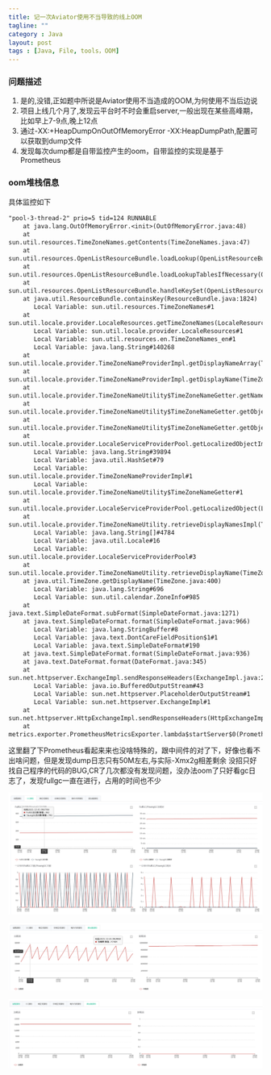 ```yaml
---
title: 记一次Aviator使用不当导致的线上OOM
tagline: ""
category : Java
layout: post
tags : [Java, File, tools，OOM]
---
```


### 问题描述
1. 是的,没错,正如题中所说是Aviator使用不当造成的OOM,为何使用不当后边说
2. 项目上线几个月了,发现云平台时不时会重启server,一般出现在某些高峰期，比如早上7-9点,晚上12点
3. 通过-XX:+HeapDumpOnOutOfMemoryError -XX:HeapDumpPath,配置可以获取到dump文件
4. 发现每次dump都是自带监控产生的oom，自带监控的实现是基于Prometheus


###  oom堆栈信息
具体监控如下
```
"pool-3-thread-2" prio=5 tid=124 RUNNABLE
    at java.lang.OutOfMemoryError.<init>(OutOfMemoryError.java:48)
    at sun.util.resources.TimeZoneNames.getContents(TimeZoneNames.java:47)
    at sun.util.resources.OpenListResourceBundle.loadLookup(OpenListResourceBundle.java:137)
    at sun.util.resources.OpenListResourceBundle.loadLookupTablesIfNecessary(OpenListResourceBundle.java:128)
    at sun.util.resources.OpenListResourceBundle.handleKeySet(OpenListResourceBundle.java:96)
    at java.util.ResourceBundle.containsKey(ResourceBundle.java:1824)
       Local Variable: sun.util.resources.TimeZoneNames#1
    at sun.util.locale.provider.LocaleResources.getTimeZoneNames(LocaleResources.java:263)
       Local Variable: sun.util.locale.provider.LocaleResources#1
       Local Variable: sun.util.resources.en.TimeZoneNames_en#1
       Local Variable: java.lang.String#140268
    at sun.util.locale.provider.TimeZoneNameProviderImpl.getDisplayNameArray(TimeZoneNameProviderImpl.java:124)
    at sun.util.locale.provider.TimeZoneNameProviderImpl.getDisplayName(TimeZoneNameProviderImpl.java:99)
    at sun.util.locale.provider.TimeZoneNameUtility$TimeZoneNameGetter.getName(TimeZoneNameUtility.java:240)
    at sun.util.locale.provider.TimeZoneNameUtility$TimeZoneNameGetter.getObject(TimeZoneNameUtility.java:198)
    at sun.util.locale.provider.TimeZoneNameUtility$TimeZoneNameGetter.getObject(TimeZoneNameUtility.java:184)
    at sun.util.locale.provider.LocaleServiceProviderPool.getLocalizedObjectImpl(LocaleServiceProviderPool.java:294)
       Local Variable: java.lang.String#39894
       Local Variable: java.util.HashSet#79
       Local Variable: sun.util.locale.provider.TimeZoneNameProviderImpl#1
       Local Variable: sun.util.locale.provider.TimeZoneNameUtility$TimeZoneNameGetter#1
    at sun.util.locale.provider.LocaleServiceProviderPool.getLocalizedObject(LocaleServiceProviderPool.java:265)
    at sun.util.locale.provider.TimeZoneNameUtility.retrieveDisplayNamesImpl(TimeZoneNameUtility.java:166)
       Local Variable: java.lang.String[]#4784
       Local Variable: java.util.Locale#16
       Local Variable: sun.util.locale.provider.LocaleServiceProviderPool#3
    at sun.util.locale.provider.TimeZoneNameUtility.retrieveDisplayName(TimeZoneNameUtility.java:137)
    at java.util.TimeZone.getDisplayName(TimeZone.java:400)
       Local Variable: java.lang.String#696
       Local Variable: sun.util.calendar.ZoneInfo#985
    at java.text.SimpleDateFormat.subFormat(SimpleDateFormat.java:1271)
    at java.text.SimpleDateFormat.format(SimpleDateFormat.java:966)
       Local Variable: java.lang.StringBuffer#8
       Local Variable: java.text.DontCareFieldPosition$1#1
       Local Variable: java.text.SimpleDateFormat#190
    at java.text.SimpleDateFormat.format(SimpleDateFormat.java:936)
    at java.text.DateFormat.format(DateFormat.java:345)
    at sun.net.httpserver.ExchangeImpl.sendResponseHeaders(ExchangeImpl.java:212)
       Local Variable: java.io.BufferedOutputStream#43
       Local Variable: sun.net.httpserver.PlaceholderOutputStream#1
       Local Variable: sun.net.httpserver.ExchangeImpl#1
    at sun.net.httpserver.HttpExchangeImpl.sendResponseHeaders(HttpExchangeImpl.java:86)
    at metrics.exporter.PrometheusMetricsExporter.lambda$startServer$0(PrometheusMetricsExporter.java:88)
```
这里翻了下Prometheus看起来来也没啥特殊的，跟中间件的对了下，好像也看不出啥问题，但是发现dump日志只有50M左右,与实际-Xmx2g相差剩余
没招只好找自己程序的代码的BUG,CR了几次都没有发现问题，没办法oom了只好看gc日志了，发现fullgc一直在进行，占用的时间也不少


![gc日志监控](https://github.com/2pc/2pc.github.io/blob/master/_posts/images/11.png)

![类加载](https://github.com/2pc/2pc.github.io/blob/master/_posts/images/12.png)

![其他正常程序类加载](https://github.com/2pc/2pc.github.io/blob/master/_posts/images/13.png)



